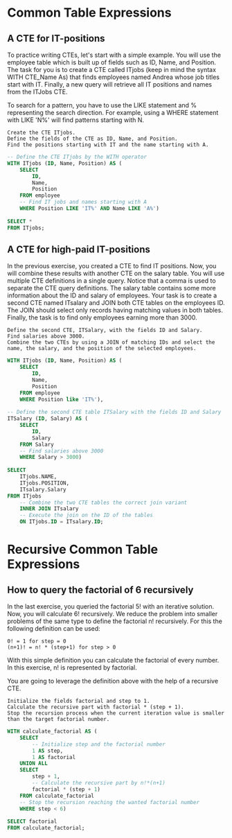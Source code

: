 # Common Table Expressions
## A CTE for IT-positions

To practice writing CTEs, let's start with a simple example. You will use the employee table which is built up of fields such as ID, Name, and Position. The task for you is to create a CTE called ITjobs (keep in mind the syntax WITH CTE_Name As) that finds employees named Andrea whose job titles start with IT. Finally, a new query will retrieve all IT positions and names from the ITJobs CTE.

To search for a pattern, you have to use the LIKE statement and % representing the search direction. For example, using a WHERE statement with LIKE 'N%' will find patterns starting with N.


    Create the CTE ITjobs.
    Define the fields of the CTE as ID, Name, and Position.
    Find the positions starting with IT and the name starting with A.

```sql
-- Define the CTE ITjobs by the WITH operator
WITH ITjobs (ID, Name, Position) AS (
    SELECT 
  		ID, 
  		Name,
  		Position
    FROM employee
    -- Find IT jobs and names starting with A
  	WHERE Position LIKE 'IT%' AND Name LIKE 'A%')
    
SELECT * 
FROM ITjobs;
```

## A CTE for high-paid IT-positions

In the previous exercise, you created a CTE to find IT positions. Now, you will combine these results with another CTE on the salary table. You will use multiple CTE definitions in a single query. Notice that a comma is used to separate the CTE query definitions. The salary table contains some more information about the ID and salary of employees. Your task is to create a second CTE named ITsalary and JOIN both CTE tables on the employees ID. The JOIN should select only records having matching values in both tables. Finally, the task is to find only employees earning more than 3000.


    Define the second CTE, ITSalary, with the fields ID and Salary.
    Find salaries above 3000.
    Combine the two CTEs by using a JOIN of matching IDs and select the name, the salary, and the position of the selected employees.

```sql
WITH ITjobs (ID, Name, Position) AS (
    SELECT 
  		ID, 
  		Name,
  		Position
    FROM employee
    WHERE Position like 'IT%'),
    
-- Define the second CTE table ITSalary with the fields ID and Salary
ITSalary (ID, Salary) AS (
    SELECT
        ID,
        Salary
    FROM Salary
  	-- Find salaries above 3000
    WHERE Salary > 3000)
    
SELECT 
	ITjobs.NAME,
	ITjobs.POSITION,
    ITsalary.Salary
FROM ITjobs
    -- Combine the two CTE tables the correct join variant
    INNER JOIN ITsalary
    -- Execute the join on the ID of the tables
    ON ITjobs.ID = ITsalary.ID;
```

# Recursive Common Table Expressions

## How to query the factorial of 6 recursively

In the last exercise, you queried the factorial 5! with an iterative solution. Now, you will calculate 6! recursively. We reduce the problem into smaller problems of the same type to define the factorial n! recursively. For this the following definition can be used:

    0! = 1 for step = 0
    (n+1)! = n! * (step+1) for step > 0

With this simple definition you can calculate the factorial of every number. In this exercise, n! is represented by factorial.

You are going to leverage the definition above with the help of a recursive CTE.


    Initialize the fields factorial and step to 1.
    Calculate the recursive part with factorial * (step + 1).
    Stop the recursion process when the current iteration value is smaller than the target factorial number.

```sql
WITH calculate_factorial AS (
	SELECT 
		-- Initialize step and the factorial number      
      	1 AS step,
        1 AS factorial
	UNION ALL
	SELECT 
	 	step + 1,
		-- Calculate the recursive part by n!*(n+1)
	    factorial * (step + 1)
	FROM calculate_factorial        
	-- Stop the recursion reaching the wanted factorial number
	WHERE step < 6)
    
SELECT factorial 
FROM calculate_factorial;
```